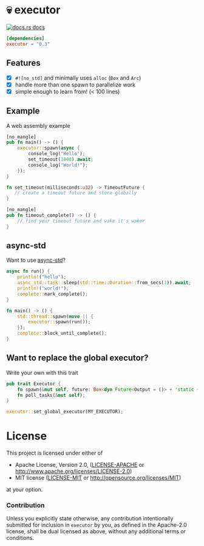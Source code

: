# 💀 executor

<a href="https://docs.rs/executor"><img src="https://img.shields.io/badge/docs-latest-blue.svg?style=flat-square" alt="docs.rs docs" /></a>

```toml
[dependencies]
executor = "0.3"
```
## Features
- [x] `#![no_std]` and minimally uses `alloc` (`Box` and `Arc`)
- [x] handle more than one spawn to parallelize work
- [x] simple enough to learn from! (< 100 lines)

## Example

A web assembly example

```rust
[no_mangle]
pub fn main() -> () {
    executor::spawn(async {
        console_log("Hello");
        set_timeout(1000).await;
        console_log("World!");
    });
}

fn set_timeout(milliseconds:u32) -> TimeoutFuture {
   // create a timeout future and store globally
}

[no_mangle]
pub fn timeout_complete() -> () {
    // find your timeout future and wake it's waker
}
```

## async-std

Want to use [async-std](https://async.rs/)?

```rust
async fn run() {
    println!("hello");
    async_std::task::sleep(std::time::Duration::from_secs(1)).await;
    println!("world!");
    complete::mark_complete();
}

fn main() -> () {
    std::thread::spawn(move || {
        executor::spawn(run());
    });
    complete::block_until_complete();
}
```

## Want to replace the global executor?

Write your own with this trait

```rust
pub trait Executor {
    fn spawn(&mut self, future: Box<dyn Future<Output = ()> + 'static + Send + Unpin>);
    fn poll_tasks(&mut self);
}
```

```rust
executor::set_global_executor(MY_EXECUTOR);
```

# License

This project is licensed under either of

 * Apache License, Version 2.0, ([LICENSE-APACHE](LICENSE-APACHE) or
   http://www.apache.org/licenses/LICENSE-2.0)
 * MIT license ([LICENSE-MIT](LICENSE-MIT) or
   http://opensource.org/licenses/MIT)

at your option.

### Contribution

Unless you explicitly state otherwise, any contribution intentionally submitted
for inclusion in `executor` by you, as defined in the Apache-2.0 license, shall be
dual licensed as above, without any additional terms or conditions.

